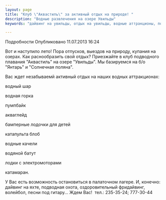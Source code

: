 ```yaml
---
layout: page
title: "Клуб \"Аквастиль\" за активный отдых на природе! "
description: "Водные развлечения на озере Увильды"
keywords: "дайвинг на увильды, отдых на увильды, водные аттракционы, подводная охота челябинск"

---
```


Подробности
     Опубликовано 11.07.2013 16:24 

Вот и наступило лето! Пора отпусков, выездов на природу, купания на озерах. Как раснообразить свой отдых? Приезжайте в клуб подводного плавания "Аквастиль" на озере "Увильды". Мы базируемся на б/о "Янтарь" и "Солнечная поляна". 

Вас ждет незабываемй активный отдых на наших водных аттракционах:

водный шар

водная горка

пумпбайк

акваглейд

бамперные лодочки для детей

катапульта блоб

водные качели

водяной батут

лодки с электромоторами

катамаран.

У Вас есть возможность остановиться в палаточном лагере. И, конечно: дайвинг на яхте, подводная охота, оздоровительный фридайвинг, волейбол, песни под гитару... Ждем Вас!  тел.: 235-35-24; 777-30-44